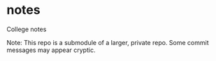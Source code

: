 # notes
College notes

Note: This repo is a submodule of a larger, private repo. Some commit messages may appear cryptic.